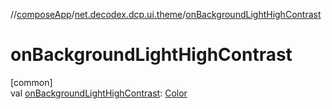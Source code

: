 //[composeApp](../../index.md)/[net.decodex.dcp.ui.theme](index.md)/[onBackgroundLightHighContrast](on-background-light-high-contrast.md)

# onBackgroundLightHighContrast

[common]\
val [onBackgroundLightHighContrast](on-background-light-high-contrast.md): [Color](https://developer.android.com/reference/kotlin/androidx/compose/ui/graphics/Color.html)
